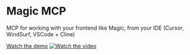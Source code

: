 # Magic MCP 

MCP for working with your frontend like Magic, from your IDE (Cursor, WindSurf, VSCode + Cline)

[Watch the demo](https://screen.studio/share/2mcsIlwF)
[![Watch the video](https://21st.dev/_next/image?url=https%3A%2F%2Fvucvdpamtrjkzmubwlts.supabase.co%2Fstorage%2Fv1%2Fobject%2Fpublic%2Fimages%2F%2Fscreenshot_magic.png&w=3840&q=100)](https://screen.studio/share/2mcsIlwF)



